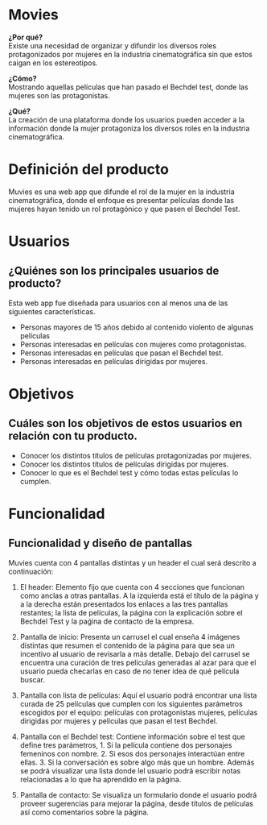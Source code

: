 # Movies
**¿Por qué?**  
Existe una necesidad de organizar y difundir los diversos roles protagonizados por mujeres en la industria cinematográfica sin que estos caigan en los estereotipos.

**¿Cómo?**  
Mostrando aquellas películas que han pasado el Bechdel test, donde  las mujeres son las protagonistas.

**¿Qué?**  
La creación de una plataforma donde los usuarios pueden acceder a la información donde la mujer protagoniza los diversos roles en la industria cinematográfica.

# Definición del producto
Muvies es una web app que difunde el rol de la mujer en la industria cinematográfica, donde el enfoque es presentar películas donde las mujeres hayan tenido un rol protagónico y que pasen el Bechdel Test.

# Usuarios
## ¿Quiénes son los principales usuarios de producto?

Esta web app fue diseñada para usuarios con al menos una de las siguientes características.

  * Personas mayores de 15 años debido al contenido violento de algunas películas
  * Personas interesadas en películas con mujeres como protagonistas.
  * Personas interesadas en películas que pasan el Bechdel test.
  * Personas interesadas en películas dirigidas por mujeres.

# Objetivos
## Cuáles son los objetivos de estos usuarios en relación con tu producto.

* Conocer los distintos títulos de películas protagonizadas por mujeres.
* Conocer los distintos títulos de películas dirigidas por mujeres.
* Conocer lo que es el Bechdel test y cómo todas estas películas lo cumplen.


# Funcionalidad
## Funcionalidad y diseño de pantallas
Muvies cuenta con 4 pantallas distintas y un header el cual será descrito a continuación:

1. El header: Elemento fijo que cuenta con 4 secciones que funcionan como anclas a otras pantallas. A la izquierda está el título de la página y a la derecha están presentados los enlaces a las tres pantallas restantes; la lista de películas, la página con la explicación sobre el Bechdel Test y la paǵina de contacto de la empresa.

2. Pantalla de inicio: Presenta un carrusel el cual enseña 4 imágenes distintas que resumen el contenido de la página para que sea un incentivo al usuario de revisarla a más detalle. Debajo del carrusel se encuentra una curación de tres películas generadas al azar para que el usuario pueda checarlas en caso de no tener idea de qué película buscar.

3. Pantalla con lista de películas: Aquí el usuario podrá encontrar una lista curada de 25 películas que cumplen con los siguientes parámetros escogidos por el equipo: películas con protagonistas mujeres, películas dirigidas por mujeres y películas que pasan el test Bechdel.

4. Pantalla con el Bechdel test: Contiene información sobre el test que define tres parámetros, 1. Si la película contiene dos personajes femeninos con nombre. 2. Si esos dos personajes interactúan entre ellas. 3. Si la conversación es sobre algo más que un hombre. Además se podrá visualizar una lista donde lel usuario podrá escribir notas relacionadas a lo que ha aprendido en la página.

5. Pantalla de contacto: Se visualiza un formulario donde el usuario podrá proveer sugerencias para mejorar la página, desde títulos de películas así como comentarios sobre la página.
